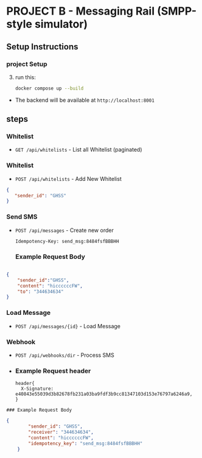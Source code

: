 
# PROJECT B - Messaging Rail (SMPP-style simulator)

## Setup Instructions

### project Setup

3. run this:
   ```bash
   docker compose up --build
   ```

- The backend will be available at `http://localhost:8001`




  

## steps

### Whitelist
- `GET /api/whitelists` - List all Whitelist (paginated)

### Whitelist
- `POST /api/whitelists` - Add New Whitelist

 ```json
{
    "sender_id": "GHSS"
}

``` 

### Send SMS
- `POST /api/messages` - Create new order

    ```text
    Idempotency-Key: send_msg:8484fsfBBBHH
    
   ```
  
  ### Example Request Body

```json

{
    "sender_id":"GHSS",
    "content": "hiccccccFW",
    "to": "344634634"
}

```


### Load Message
- `POST /api/messages/{id}` - Load Message



### Webhook
- `POST /api/webhooks/dir` - Process SMS

-    ### Example Request header

      ```text
     header{
        X-Signature: e40843e55039d3b82678fb231a03ba9fdf3b9cc81347103d153e76797a6246a9,
      }
      
      ```


    ### Example Request Body

```json
{
        "sender_id": "GHSS",
        "receiver": "344634634",
        "content": "hiccccccFW",
        "idempotency_key": "send_msg:8484fsfBBBHH"
    }
```









